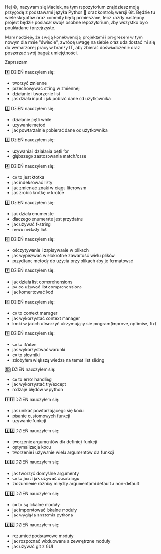 Hej 😄, nazywam się Maciek, na tym repozytorium znajdziesz moją przygodę z podstawami
języka Python 🐍 oraz kontrolą wersji Git. Będzie tu wiele skryptów oraz commity będą pomieszane, 
lecz każdy nastepny projekt będzie posiadał swoje osobne repozytorium, aby wszystko było
poukładane i przejrzyste.

Mam nadzieję, że swoją konekwencją, projektami i progresem w tym nowym dla mnie "świecie",
zwrócę uwagę na siebie oraz uda dostać mi się do wymarzonej pracy w branży IT, aby zbierać
doświadczenie oraz poszerzać swój bagaż umiejętności.

Zapraszam 


1️⃣ DZIEŃ
nauczyłem się:
  - tworzyć zmienne
  - przechowywać string w zmiennej
  - działanie i tworzenie list
  - jak działa input i jak pobrać dane od użytkownika

2️⃣ DZIEŃ
nauczyłem się:
  - działanie pętli while
  - używanie metod 
  - jak powtarzalnie pobierać dane od użytkownika

3️⃣ DZIEŃ
nauczyłem się:
  - używania i działania pętli for
  - głębszego zastosowania match/case

4️⃣ DZIEŃ
nauczyłem się:
  - co to jest ktotka
  - jak indeksować listy
  - jak zmieniać znaki w ciągu literowym
  - jak zrobić krotkę w krotce 

5️⃣ DZIEŃ
nauczyłem się:
  - jak działa enumerate
  - dlaczego enumerate jest przydatne
  - jak używać f-string
  - nowe metody list

6️⃣ DZIEŃ
nauczyłem się:
  - odczytywanie i zapisywanie w plikach
  - jak wypisywać wielokrotnie zawartość wielu plików
  - przydtane metody do użycia przy plikach aby je formatować

7️⃣ DZIEŃ
nauczyłem się:
- jak działa list comprehensions
- po co używać list comprehensions
- jak komentować kod

8️⃣ DZIEŃ
nauczyłem się:
- co to context manager
- jak wykorzystać context manager
- kroki w jakich utworzyć utrzymujący sie program(improve, optimise, fix)

9️⃣ DZIEŃ
nauczyłem się:
- co to if/else
- jak wykorzystwać warunki
- co to słowniki
- zdobyłem większą wiedzę na temat list slicing

🔟 DZIEŃ
nauczyłem się:
- co to error handling
- jak wykorzystać try/except
- rodzaje błędów w python

1️⃣1️⃣ DZIEŃ
nauczyłem się:
- jak unikać powtarzającego się kodu
- pisanie customowych funkcji
- używanie funkcji

1️⃣2️⃣ DZIEŃ
nauczyłem się:
- tworzenie argumentów dla definicji funkcji
- optymalizacja kodu
- tworzenie i używanie wielu argumentów dla funkcji

1️⃣3️⃣ DZIEŃ
nauczyłem się:
- jak tworzyć domyślne argumenty
- co to jest i jak używać docstrings
- zrozumienie różnicy między argumentami default a non-default

1️⃣4️⃣ DZIEŃ
nauczyłem się:
- co to są lokalne moduły
- jak imporotować lokalne moduły
- jak wygląda anatomia pythona

1️⃣5️⃣ DZIEŃ
nauczyłem się:
- rozumieć podstawowe moduły
- jak rozpoznać wbduowane a zewnętrzne moduły
- jak używać git z GUI
